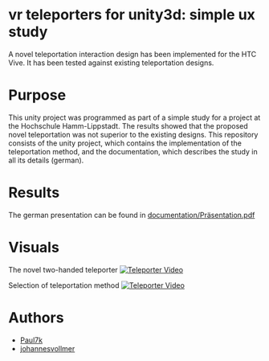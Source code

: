 # vr teleporters for unity3d: simple ux study
A novel teleportation interaction design has been implemented for the HTC Vive. It has been tested against existing teleportation designs.

# Purpose
This unity project was programmed as part of a simple study for a project at the Hochschule Hamm-Lippstadt. The results showed that the proposed novel teleportation was not superior to the existing designs. This repository consists of the unity project, which contains the implementation of the teleportation method, and the documentation, which describes the study in all its details (german).

# Results
The german presentation can be found in [documentation/Präsentation.pdf](documentation/Präsentation.pdf)

# Visuals 
The novel two-handed teleporter
[![Teleporter Video](https://img.youtube.com/vi/Esc9T0a1oNU/0.jpg)](https://youtu.be/Esc9T0a1oNU)


Selection of teleportation method
[![Teleporter Video](https://img.youtube.com/vi/XK9lLqGHt38/0.jpg)](https://youtu.be/XK9lLqGHt38)


# Authors
- [Paul7k](https://github.com/Paul7k)
- [johannesvollmer](https://johannesvollmer.github.io/)
